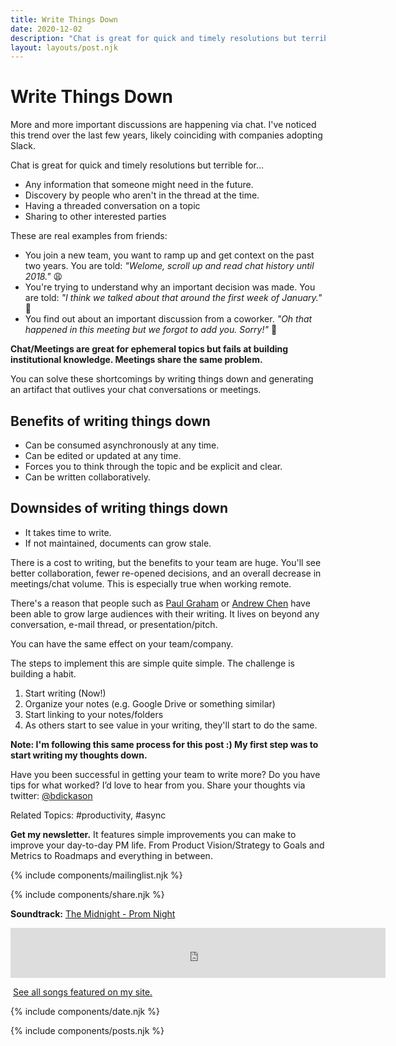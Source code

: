```yaml
---
title: Write Things Down
date: 2020-12-02
description: "Chat is great for quick and timely resolutions but terrible for any information that someone might need in the future."
layout: layouts/post.njk
---
```


# Write Things Down

More and more important discussions are happening via chat. I've noticed this trend over the last few years, likely coinciding with companies adopting Slack. 

Chat is great for quick and timely resolutions but terrible for...
* Any information that someone might need in the future.
* Discovery by people who aren't in the thread at the time.
* Having a threaded conversation on a topic
* Sharing to other interested parties

These are real examples from friends:
* You join a new team, you want to ramp up and get context on the past two years. You are told: *"Welome, scroll up and read chat history until 2018."* 😩
* You're trying to understand why an important decision was made. You are told: *"I think we talked about that around the first week of January."* 🧐
* You find out about an important discussion from a coworker. *"Oh that happened in this meeting but we forgot to add you. Sorry!"* 😤

**Chat/Meetings are great for ephemeral topics but fails at building institutional knowledge. Meetings share the same problem.**

You can solve these shortcomings by writing things down and generating an artifact that outlives your chat conversations or meetings.

## Benefits of writing things down
* Can be consumed asynchronously at any time.
* Can be edited or updated at any time.
* Forces you to think through the topic and be explicit and clear.
* Can be written collaboratively.

## Downsides of writing things down
* It takes time to write.
* If not maintained, documents can grow stale.

There is a cost to writing, but the benefits to your team are huge. You'll see better collaboration, fewer re-opened decisions, and an overall decrease in meetings/chat volume. This is especially true when working remote.

There's a reason that people such as [Paul Graham](http://www.paulgraham.com/articles.html) or [Andrew Chen](https://andrewchen.co/) have been able to grow large audiences with their writing. It lives on beyond any conversation, e-mail thread, or presentation/pitch.

You can have the same effect on your team/company.

The steps to implement this are simple quite simple. The challenge is building a habit.

1. Start writing (Now!)
2. Organize your notes (e.g. Google Drive or something similar)
3. Start linking to your notes/folders
4. As others start to see value in your writing, they'll start to do the same.

**Note: I'm following this same process for this post :) My first step was to start writing my thoughts down.**

Have you been successful in getting your team to write more? Do you have tips for what worked? I’d love to hear from you. Share your thoughts via twitter: [@bdickason](http://twitter.com/bdickason)

Related Topics: #productivity, #async

<strong>Get my newsletter.</strong>  It features simple improvements you can make to improve your day-to-day PM life. From Product Vision/Strategy to Goals and Metrics to Roadmaps and everything in between.


{% include components/mailinglist.njk %}

{% include components/share.njk %}

**Soundtrack:** [The Midnight - Prom Night](https://www.youtube.com/watch?v=OeCPQBRpiHA)
<iframe src="https://open.spotify.com/embed/track/5pOuutOhdUKIR9eruBTLD4" width="600" height="80" frameborder="0" allowtransparency="true" allow="encrypted-media"></iframe>

<img id="spotify"> [See all songs featured on my site.](https://open.spotify.com/playlist/1sjamnHIeKEKqkYVwFtXo9?si=NAShg2i5TzetT69GKQ9Irw)

{% include components/date.njk %}

{% include components/posts.njk %}